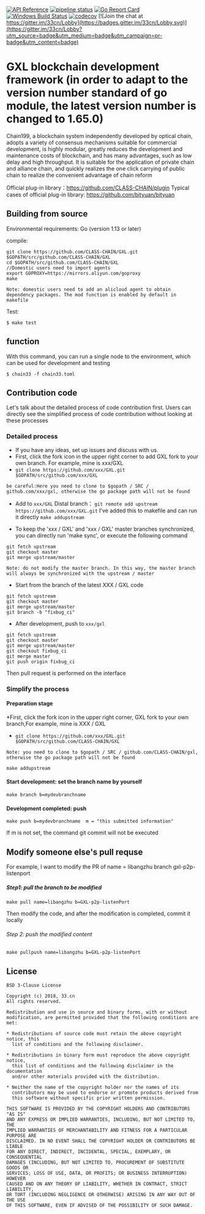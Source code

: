 [![API Reference](
https://camo.githubusercontent.com/915b7be44ada53c290eb157634330494ebe3e30a/68747470733a2f2f676f646f632e6f72672f6769746875622e636f6d2f676f6c616e672f6764646f3f7374617475732e737667
)](https://godoc.org/github.com/33cn/chain33)
[![pipeline status](https://api.travis-ci.org/33cn/chain33.svg?branch=master)](https://travis-ci.org/33cn/chain33/)
[![Go Report Card](https://goreportcard.com/badge/github.com/33cn/chain33)](https://goreportcard.com/report/github.com/33cn/chain33)
 [![Windows Build Status](https://ci.appveyor.com/api/projects/status/github/33cn/chain33?svg=true&branch=master&passingText=Windows%20-%20OK&failingText=Windows%20-%20failed&pendingText=Windows%20-%20pending)](https://ci.appveyor.com/project/33cn/chain33)
[![codecov](https://codecov.io/gh/33cn/chain33/branch/master/graph/badge.svg)](https://codecov.io/gh/33cn/chain33) [![Join the chat at https://gitter.im/33cn/Lobby](https://badges.gitter.im/33cn/Lobby.svg)](https://gitter.im/33cn/Lobby?utm_source=badge&utm_medium=badge&utm_campaign=pr-badge&utm_content=badge)


# GXL blockchain development framework (in order to adapt to the version number standard of go module, the latest version number is changed to 1.65.0)

Chain199, a blockchain system independently developed by optical chain, adopts a variety of consensus mechanisms suitable for commercial development, is highly modular, greatly reduces the development and maintenance costs of blockchain, and has many advantages, such as low delay and high throughput. It is suitable for the application of private chain and alliance chain, and quickly realizes the one click carrying of public chain to realize the convenient advantage of chain reform


Official plug-in library：https://github.com/CLASS-CHAIN/plugin
Typical cases of official plug-in library: https://github.com/bityuan/bityuan

## Building from source

Environmental requirements: Go (version 1.13 or later)

compile:

```shell
git clone https://github.com/CLASS-CHAIN/GXL.git $GOPATH/src/github.com/CLASS-CHAIN/GXL
cd $GOPATH/src/github.com/CLASS-CHAIN/GXL
//Domestic users need to import agents
export GOPROXY=https://mirrors.aliyun.com/goproxy
make
```

```
Note: domestic users need to add an alicloud agent to obtain dependency packages. The mod function is enabled by default in makefile
```

Test:

```shell
$ make test
```

## function

With this command, you can run a single node to the environment, which can be used for development and testing

```shell
$ chain33 -f chain33.toml
```
## Contribution code

Let's talk about the detailed process of code contribution first. Users can directly see the simplified process of code contribution without looking at these processes

### Detailed process

* If you have any ideas, set up issues and discuss with us.
* First, click the fork icon in the upper right corner to add GXL fork to your own branch. For example, mine is xxx/GXL
* `git clone https://github.com/xxx/GXL.git $GOPATH/src/github.com/xxx/GXL`

```
be careful:Here you need to clone to $gopath / SRC / github.com/xxx/gxl, otherwise the go package path will not be found
```

* Add to `xxx/GXL` Distal branch： `git remote add upstream https://github.com/xxx/GXL.git`  I've added this to makefile and can run it directly `make addupstream` 

* To keep the 'xxx / GXL' and 'xxx / GXL' master branches synchronized, you can directly run 'make sync', or execute the following command

```
git fetch upstream
git checkout master
git merge upstream/master
```
```
Note: do not modify the master branch. In this way, the master branch will always be synchronized with the upstream / master
```

* Start from the branch of the latest XXX / GXL code

```
git fetch upstream
git checkout master
git merge upstream/master
git branch -b "fixbug_ci"
```

* After development, push to `xxx/gxl`

```
git fetch upstream
git checkout master
git merge upstream/master
git checkout fixbug_ci
git merge master
git push origin fixbug_ci
```

Then pull request is performed on the interface

### Simplify the process

#### Preparation stage

*First, click the fork icon in the upper right corner, GXL fork to your own branch,For example, mine is XXX / GXL
* `git clone https://github.com/xxx/GXL.git $GOPATH/src/github.com/CLASS-CHAIN/GXL`

```
Note: you need to clone to $gopath / SRC / github.com/CLASS-CHAIN/gxl, otherwise the go package path will not be found
```

```
make addupstream
```

#### Start development: set the branch name by yourself

```
make branch b=mydevbranchname
```

#### Development completed: push 

```
make push b=mydevbranchname  m = "this submitted information"
```

If m is not set, the command git commit will not be executed

## Modify someone else's pull requse

For example, I want to modify the PR of name = libangzhu branch gxl-p2p-listenport

##### Step1: pull the branch to be modified

```
make pull name=libangzhu b=GXL-p2p-listenPort
```

Then modify the code, and after the modification is completed, commit it locally

###### Step 2: push the modified content

```
make pullpush name=libangzhu b=GXL-p2p-listenPort
```

## License

```
BSD 3-Clause License

Copyright (c) 2018, 33.cn
All rights reserved.

Redistribution and use in source and binary forms, with or without
modification, are permitted provided that the following conditions are met:

* Redistributions of source code must retain the above copyright notice, this
  list of conditions and the following disclaimer.

* Redistributions in binary form must reproduce the above copyright notice,
  this list of conditions and the following disclaimer in the documentation
  and/or other materials provided with the distribution.

* Neither the name of the copyright holder nor the names of its
  contributors may be used to endorse or promote products derived from
  this software without specific prior written permission.

THIS SOFTWARE IS PROVIDED BY THE COPYRIGHT HOLDERS AND CONTRIBUTORS "AS IS"
AND ANY EXPRESS OR IMPLIED WARRANTIES, INCLUDING, BUT NOT LIMITED TO, THE
IMPLIED WARRANTIES OF MERCHANTABILITY AND FITNESS FOR A PARTICULAR PURPOSE ARE
DISCLAIMED. IN NO EVENT SHALL THE COPYRIGHT HOLDER OR CONTRIBUTORS BE LIABLE
FOR ANY DIRECT, INDIRECT, INCIDENTAL, SPECIAL, EXEMPLARY, OR CONSEQUENTIAL
DAMAGES (INCLUDING, BUT NOT LIMITED TO, PROCUREMENT OF SUBSTITUTE GOODS OR
SERVICES; LOSS OF USE, DATA, OR PROFITS; OR BUSINESS INTERRUPTION) HOWEVER
CAUSED AND ON ANY THEORY OF LIABILITY, WHETHER IN CONTRACT, STRICT LIABILITY,
OR TORT (INCLUDING NEGLIGENCE OR OTHERWISE) ARISING IN ANY WAY OUT OF THE USE
OF THIS SOFTWARE, EVEN IF ADVISED OF THE POSSIBILITY OF SUCH DAMAGE.
```
